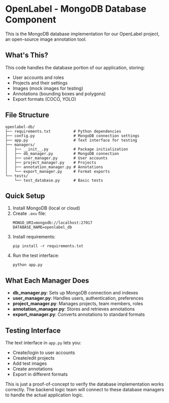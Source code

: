 # OpenLabel - MongoDB Database Component

This is the MongoDB database implementation for our OpenLabel project, an open-source image annotation tool.

## What's This?
This code handles the database portion of our application, storing:
- User accounts and roles
- Projects and their settings
- Images (mock images for testing)
- Annotations (bounding boxes and polygons)
- Export formats (COCO, YOLO)

## File Structure
```
openlabel-db/
├── requirements.txt          # Python dependencies
├── config.py                 # MongoDB connection settings
├── app.py                    # Text interface for testing
├── managers/
│   ├── __init__.py           # Package initialization
│   ├── db_manager.py         # MongoDB connection
│   ├── user_manager.py       # User accounts
│   ├── project_manager.py    # Projects
│   ├── annotation_manager.py # Annotations
│   └── export_manager.py     # Format exports
└── tests/
    └── test_database.py      # Basic tests
```

## Quick Setup
1. Install MongoDB (local or cloud)
2. Create `.env` file:
   ```
   MONGO_URI=mongodb://localhost:27017
   DATABASE_NAME=openlabel_db
   ```
3. Install requirements:
   ```
   pip install -r requirements.txt
   ```
4. Run the test interface:
   ```
   python app.py
   ```

## What Each Manager Does
- **db_manager.py**: Sets up MongoDB connection and indexes
- **user_manager.py**: Handles users, authentication, preferences
- **project_manager.py**: Manages projects, team members, roles
- **annotation_manager.py**: Stores and retrieves annotations
- **export_manager.py**: Converts annotations to standard formats

## Testing Interface
The text interface in `app.py` lets you:
- Create/login to user accounts
- Create/edit projects
- Add test images
- Create annotations
- Export in different formats

This is just a proof-of-concept to verify the database implementation works correctly. The backend logic team will connect to these database managers to handle the actual application logic.